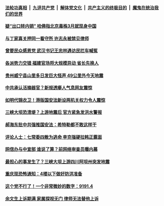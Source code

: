 

####  [法轮功真相](../../../../basic/blob/master/README.md?t=07031131) &nbsp;|&nbsp; [九评共产党](../../../../9ping.md/blob/master/README.md?t=07031131) &nbsp;|&nbsp; [解体党文化](../../../../jtdwh.md/blob/master/README.md?t=07031131)  &nbsp;|&nbsp; [共产主义的终极目的](../../../../gczydzjmd.md/blob/master/README.md?t=07031131) &nbsp;|&nbsp; [魔鬼在统治我们的世界](../../../../mgztzwmdsj.md/blob/master/README.md?t=07031131) 

#### [疑“出口转内销” 哈佛指北京毒株3月就现身中国](../pages/soh5/396793.md?t=07031131) 
#### [与丁家喜关押同一看守所 许志永被禁见律师 ](../pages/soh5/396754.md?t=07031131) 
#### [曾要民众感恩党 武汉书记王忠林遇访民拦车喊冤](../pages/soh5/396772.md?t=07031131) 
#### [各派势力交错 福建官场将大规模异动 省长先换人](../pages/soh5/396751.md?t=07031131) 
#### [贵州威宁县山里多日发巨大怪声 49公里外今天地震](../pages/soh5/396616.md?t=07031131) 
#### [中共承认活摘器官？新规透瘆人气息网友震惊](../pages/soh5/396592.md?t=07031131) 
#### [如明代锦衣卫！港版国安法新设两机关权力令人震惊](../pages/soh5/396544.md?t=07031131) 
#### [三峡大坝恐溃堤？上游地震后 官方紧急发洪水警报](../pages/soh5/396547.md?t=07031131) 
#### [郝海东批中共强推国安法：希特勒都不敢这样干](../pages/soh5/396511.md?t=07031131) 
#### [评论人士：七常委四散为逃命 李克强硬拉韩正露面](../pages/soh5/396487.md?t=07031131) 
#### [网信办与中宣部 谁说了算？前网络审查员曝内幕](../pages/soh5/396415.md?t=07031131) 
#### [最担心的事发生了？三峡大坝上游四川阿坝州突发地震](../pages/soh5/396439.md?t=07031131) 
#### [重庆现恐怖通知：4楼以下做好防洪准备](../pages/soh5/396427.md?t=07031131) 
#### [这个党不行了！一个非常微妙的数字：9191.4](../pages/soh5/396412.md?t=07031131) 
#### [余文生上诉期满  家属探视无门 律师无法替他上诉](../pages/soh5/396400.md?t=07031131) 
